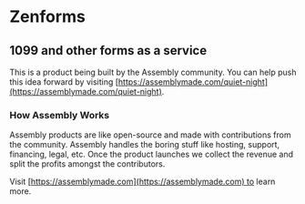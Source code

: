 # Zenforms

## 1099 and other forms as a service

This is a product being built by the Assembly community. You can help push this idea forward by visiting [https://assemblymade.com/quiet-night](https://assemblymade.com/quiet-night).

### How Assembly Works

Assembly products are like open-source and made with contributions from the community. Assembly handles the boring stuff like hosting, support, financing, legal, etc. Once the product launches we collect the revenue and split the profits amongst the contributors.

Visit [https://assemblymade.com](https://assemblymade.com) to learn more.
